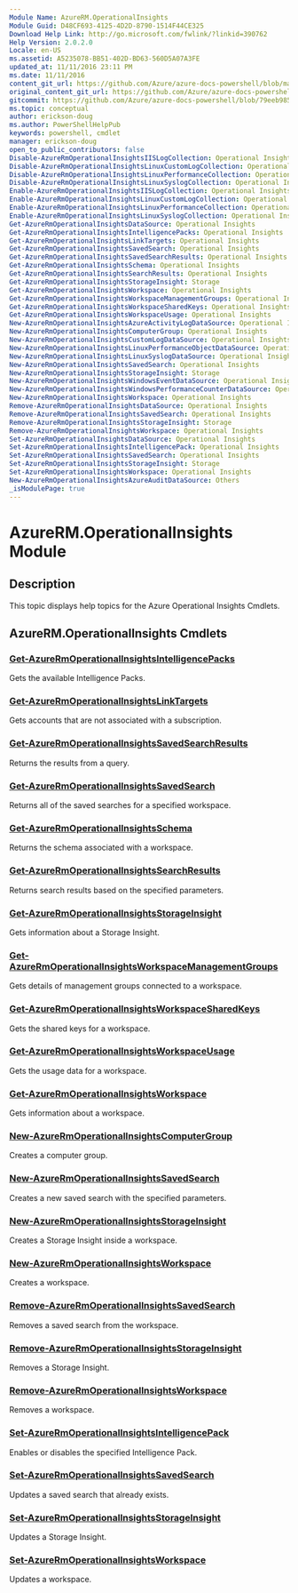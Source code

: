 ```yaml
---
Module Name: AzureRM.OperationalInsights
Module Guid: D48CF693-4125-4D2D-8790-1514F44CE325
Download Help Link: http://go.microsoft.com/fwlink/?linkid=390762
Help Version: 2.0.2.0
Locale: en-US
ms.assetid: A5235078-BB51-402D-BD63-560D5A07A3FE
updated_at: 11/11/2016 23:11 PM
ms.date: 11/11/2016
content_git_url: https://github.com/Azure/azure-docs-powershell/blob/master/azureps-cmdlets-docs/ResourceManager/AzureRM.OperationalInsights/v1.0.12/AzureRM.OperationalInsights.md
original_content_git_url: https://github.com/Azure/azure-docs-powershell/blob/master/azureps-cmdlets-docs/ResourceManager/AzureRM.OperationalInsights/v1.0.12/AzureRM.OperationalInsights.md
gitcommit: https://github.com/Azure/azure-docs-powershell/blob/79eeb985ea480979357fb4695832a0c3d29a48bf
ms.topic: conceptual
author: erickson-doug
ms.author: PowerShellHelpPub
keywords: powershell, cmdlet
manager: erickson-doug
open_to_public_contributors: false
Disable-AzureRmOperationalInsightsIISLogCollection: Operational Insights
Disable-AzureRmOperationalInsightsLinuxCustomLogCollection: Operational Insights
Disable-AzureRmOperationalInsightsLinuxPerformanceCollection: Operational Insights
Disable-AzureRmOperationalInsightsLinuxSyslogCollection: Operational Insights
Enable-AzureRmOperationalInsightsIISLogCollection: Operational Insights
Enable-AzureRmOperationalInsightsLinuxCustomLogCollection: Operational Insights
Enable-AzureRmOperationalInsightsLinuxPerformanceCollection: Operational Insights
Enable-AzureRmOperationalInsightsLinuxSyslogCollection: Operational Insights
Get-AzureRmOperationalInsightsDataSource: Operational Insights
Get-AzureRmOperationalInsightsIntelligencePacks: Operational Insights
Get-AzureRmOperationalInsightsLinkTargets: Operational Insights
Get-AzureRmOperationalInsightsSavedSearch: Operational Insights
Get-AzureRmOperationalInsightsSavedSearchResults: Operational Insights
Get-AzureRmOperationalInsightsSchema: Operational Insights
Get-AzureRmOperationalInsightsSearchResults: Operational Insights
Get-AzureRmOperationalInsightsStorageInsight: Storage
Get-AzureRmOperationalInsightsWorkspace: Operational Insights
Get-AzureRmOperationalInsightsWorkspaceManagementGroups: Operational Insights
Get-AzureRmOperationalInsightsWorkspaceSharedKeys: Operational Insights
Get-AzureRmOperationalInsightsWorkspaceUsage: Operational Insights
New-AzureRmOperationalInsightsAzureActivityLogDataSource: Operational Insights
New-AzureRmOperationalInsightsComputerGroup: Operational Insights
New-AzureRmOperationalInsightsCustomLogDataSource: Operational Insights
New-AzureRmOperationalInsightsLinuxPerformanceObjectDataSource: Operational Insights
New-AzureRmOperationalInsightsLinuxSyslogDataSource: Operational Insights
New-AzureRmOperationalInsightsSavedSearch: Operational Insights
New-AzureRmOperationalInsightsStorageInsight: Storage
New-AzureRmOperationalInsightsWindowsEventDataSource: Operational Insights
New-AzureRmOperationalInsightsWindowsPerformanceCounterDataSource: Operational Insights
New-AzureRmOperationalInsightsWorkspace: Operational Insights
Remove-AzureRmOperationalInsightsDataSource: Operational Insights
Remove-AzureRmOperationalInsightsSavedSearch: Operational Insights
Remove-AzureRmOperationalInsightsStorageInsight: Storage
Remove-AzureRmOperationalInsightsWorkspace: Operational Insights
Set-AzureRmOperationalInsightsDataSource: Operational Insights
Set-AzureRmOperationalInsightsIntelligencePack: Operational Insights
Set-AzureRmOperationalInsightsSavedSearch: Operational Insights
Set-AzureRmOperationalInsightsStorageInsight: Storage
Set-AzureRmOperationalInsightsWorkspace: Operational Insights
New-AzureRmOperationalInsightsAzureAuditDataSource: Others
_isModulePage: true
---
```


# AzureRM.OperationalInsights Module
## Description
This topic displays help topics for the Azure Operational Insights Cmdlets. 

## AzureRM.OperationalInsights Cmdlets
### [Get-AzureRmOperationalInsightsIntelligencePacks](./Get-AzureRmOperationalInsightsIntelligencePacks.md)
Gets the available Intelligence Packs.


### [Get-AzureRmOperationalInsightsLinkTargets](./Get-AzureRmOperationalInsightsLinkTargets.md)
Gets accounts that are not associated with a subscription.


### [Get-AzureRmOperationalInsightsSavedSearchResults](./Get-AzureRmOperationalInsightsSavedSearchResults.md)
Returns the results from a query.


### [Get-AzureRmOperationalInsightsSavedSearch](./Get-AzureRmOperationalInsightsSavedSearch.md)
Returns all of the saved searches for a specified workspace.


### [Get-AzureRmOperationalInsightsSchema](./Get-AzureRmOperationalInsightsSchema.md)
Returns the schema associated with a workspace.


### [Get-AzureRmOperationalInsightsSearchResults](./Get-AzureRmOperationalInsightsSearchResults.md)
Returns search results based on the specified parameters.


### [Get-AzureRmOperationalInsightsStorageInsight](./Get-AzureRmOperationalInsightsStorageInsight.md)
Gets information about a Storage Insight.


### [Get-AzureRmOperationalInsightsWorkspaceManagementGroups](./Get-AzureRmOperationalInsightsWorkspaceManagementGroups.md)
Gets details of management groups connected to a workspace.


### [Get-AzureRmOperationalInsightsWorkspaceSharedKeys](./Get-AzureRmOperationalInsightsWorkspaceSharedKeys.md)
Gets the shared keys for a workspace.


### [Get-AzureRmOperationalInsightsWorkspaceUsage](./Get-AzureRmOperationalInsightsWorkspaceUsage.md)
Gets the usage data for a workspace.


### [Get-AzureRmOperationalInsightsWorkspace](./Get-AzureRmOperationalInsightsWorkspace.md)
Gets information about a workspace.

### [New-AzureRmOperationalInsightsComputerGroup](./New-AzureRmOperationalInsightsComputerGroup.md)
Creates a computer group.

### [New-AzureRmOperationalInsightsSavedSearch](./New-AzureRmOperationalInsightsSavedSearch.md)
Creates a new saved search with the specified parameters.


### [New-AzureRmOperationalInsightsStorageInsight](./New-AzureRmOperationalInsightsStorageInsight.md)
Creates a Storage Insight inside a workspace.

### [New-AzureRmOperationalInsightsWorkspace](./New-AzureRmOperationalInsightsWorkspace.md)
Creates a workspace.

### [Remove-AzureRmOperationalInsightsSavedSearch](./Remove-AzureRmOperationalInsightsSavedSearch.md)
Removes a saved search from the workspace.


### [Remove-AzureRmOperationalInsightsStorageInsight](./Remove-AzureRmOperationalInsightsStorageInsight.md)
Removes a Storage Insight.


### [Remove-AzureRmOperationalInsightsWorkspace](./Remove-AzureRmOperationalInsightsWorkspace.md)
Removes a workspace.

### [Set-AzureRmOperationalInsightsIntelligencePack](./Set-AzureRmOperationalInsightsIntelligencePack.md)
Enables or disables the specified Intelligence Pack.


### [Set-AzureRmOperationalInsightsSavedSearch](./Set-AzureRmOperationalInsightsSavedSearch.md)
Updates a saved search that already exists.


### [Set-AzureRmOperationalInsightsStorageInsight](./Set-AzureRmOperationalInsightsStorageInsight.md)
Updates a Storage Insight.


### [Set-AzureRmOperationalInsightsWorkspace](./Set-AzureRmOperationalInsightsWorkspace.md)
Updates a workspace.



